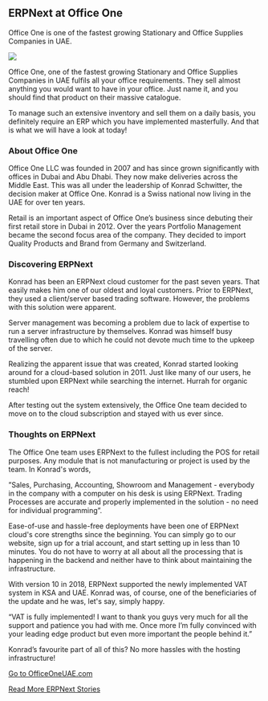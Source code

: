 <section class='top-section'>
	<h1>ERPNext at Office One</h1>
	<p class='lead'>Office One is one of the fastest growing Stationary and Office Supplies Companies in UAE.</p>
	<img class='greyscale' src='/assets/foundation/img/stories/officeone.jpg'>
</section>

Office One, one of the fastest growing Stationary and Office Supplies Companies in UAE fulfils all your office requirements. They sell almost anything you would want to have in your office. Just name it, and you should find that product on their massive catalogue.

To manage such an extensive inventory and sell them on a daily basis, you definitely require an ERP which you have implemented masterfully. And that is what we will have a look at today!

### About Office One

Office One LLC was founded in 2007 and has since grown significantly with offices in Dubai and Abu Dhabi. They now make deliveries across the Middle East. This was all under the leadership of Konrad Schwitter, the decision maker at Office One. Konrad is a Swiss national now living in the UAE for over ten years.

Retail is an important aspect of Office One’s business since debuting their first retail store in Dubai in 2012. Over the years Portfolio Management became the second focus area of the company. They decided to import Quality Products and Brand from Germany and Switzerland.

### Discovering ERPNext

Konrad has been an ERPNext cloud customer for the past seven years. That easily makes him one of our oldest and loyal customers. Prior to ERPNext, they used a client/server based trading software. However, the problems with this solution were apparent.

Server management was becoming a problem due to lack of expertise to run a server infrastructure by themselves. Konrad was himself busy travelling often due to which he could not devote much time to the upkeep of the server.

Realizing the apparent issue that was created, Konrad started looking around for a cloud-based solution in 2011. Just like many of our users, he stumbled upon ERPNext while searching the internet. Hurrah for organic reach!

After testing out the system extensively, the Office One team decided to move on to the cloud subscription and stayed with us ever since.

### Thoughts on ERPNext

The Office One team uses ERPNext to the fullest including the POS for retail purposes. Any module that is not manufacturing or project is used by the team. In Konrad's words,

”Sales, Purchasing, Accounting, Showroom and Management - everybody in the company with a computer on his desk is using ERPNext. Trading Processes are accurate and properly implemented in the solution - no need for individual programming”.

Ease-of-use and hassle-free deployments have been one of ERPNext cloud's core strengths since the beginning. You can simply go to our website, sign up for a trial account, and start setting up in less than 10 minutes. You do not have to worry at all about all the processing that is happening in the backend and neither have to think about maintaining the infrastructure.

With version 10 in 2018, ERPNext supported the newly implemented VAT system in KSA and UAE. Konrad was, of course, one of the beneficiaries of the update and he was, let's say, simply happy.

“VAT is fully implemented! I want to thank you guys very much for all the support and patience you had with me. Once more I’m fully convinced with your leading edge product but even more important the people behind it.”

Konrad’s favourite part of all of this? No more hassles with the hosting infrastructure!


<section class='text-center mt-5'>
	<p><a href='https://www.officeoneuae.com/' class='btn btn-secondary btn-sm'
		target='_blank'>Go to OfficeOneUAE.com</a></p>
	<p><a class='text-muted' href='/stories'>Read More ERPNext Stories</a></p>
</section>